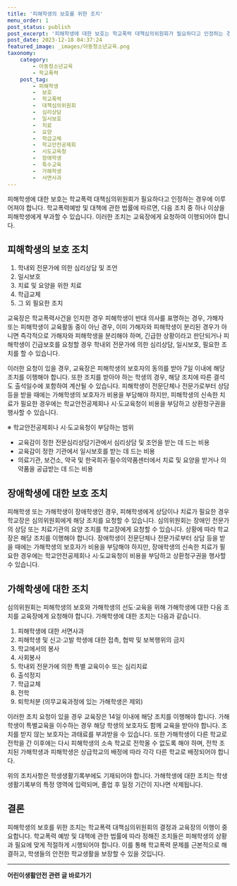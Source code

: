 ```yaml
---
title: '피해학생의 보호를 위한 조치'
menu_order: 1
post_status: publish
post_excerpt: '피해학생에 대한 보호는 학교폭력 대책심의위원회가 필요하다고 인정하는 경우에 이루어져야 합니다. 학교폭력예방 및 대책에 관한 법률에 따르면, 다음 조치 중 하나 이상을 피해학생에게 부과할 수 있습니다. 이러한 조치는 교육장에게 요청하여 이행되어야 합니다.'
post_date: 2023-12-18 04:37:24
featured_image: _images/아동청소년교육.png
taxonomy:
    category:
        - 아동청소년교육
        - 학교폭력
    post_tag:
        - 피해학생
        -  보호
        -  학교폭력
        -  대책심의위원회
        -  심리상담
        -  일시보호
        -  치료
        -  요양
        -  학급교체
        -  학교안전공제회
        -  시도교육청
        -  장애학생
        -  특수교육
        -  가해학생
        -  서면사과
---
```



피해학생에 대한 보호는 학교폭력 대책심의위원회가 필요하다고 인정하는 경우에 이루어져야 합니다. 학교폭력예방 및 대책에 관한 법률에 따르면, 다음 조치 중 하나 이상을 피해학생에게 부과할 수 있습니다. 이러한 조치는 교육장에게 요청하여 이행되어야 합니다.

## 피해학생의 보호 조치

1. 학내외 전문가에 의한 심리상담 및 조언
2. 일시보호
3. 치료 및 요양을 위한 치료
4. 학급교체
5. 그 외 필요한 조치

교육장은 학교폭력사건을 인지한 경우 피해학생이 반대 의사를 표명하는 경우, 가해자 또는 피해학생이 교육활동 중이 아닌 경우, 이미 가해자와 피해학생이 분리된 경우가 아니면 즉각적으로 가해자와 피해학생을 분리해야 하며, 긴급한 상황이라고 판단되거나 피해학생이 긴급보호를 요청할 경우 학내외 전문가에 의한 심리상담, 일시보호, 필요한 조치를 할 수 있습니다.

이러한 요청이 있을 경우, 교육장은 피해학생의 보호자의 동의를 받아 7일 이내에 해당 조치를 이행해야 합니다. 또한 조치를 받아야 하는 학생의 경우, 해당 조치에 따른 결석도 출석일수에 포함하여 계산될 수 있습니다. 피해학생이 전문단체나 전문가로부터 상담 등을 받을 때에는 가해학생의 보호자가 비용을 부담해야 하지만, 피해학생의 신속한 치료가 필요한 경우에는 학교안전공제회나 시·도교육청이 비용을 부담하고 상환청구권을 행사할 수 있습니다.

※ 학교안전공제회나 시·도교육청이 부담하는 범위
- 교육감이 정한 전문심리상담기관에서 심리상담 및 조언을 받는 데 드는 비용
- 교육감이 정한 기관에서 일시보호를 받는 데 드는 비용
- 의료기관, 보건소, 약국 및 한국희귀·필수의약품센터에서 치료 및 요양을 받거나 의약품을 공급받는 데 드는 비용

## 장애학생에 대한 보호 조치

피해학생 또는 가해학생이 장애학생인 경우, 피해학생에게 상담이나 치료가 필요한 경우 학교장은 심의위원회에게 해당 조치를 요청할 수 있습니다. 심의위원회는 장애인 전문가의 상담 또는 치료기관의 요양 조치를 학교장에게 요청할 수 있습니다. 상황에 따라 학교장은 해당 조치를 이행해야 합니다. 장애학생이 전문단체나 전문가로부터 상담 등을 받을 때에는 가해학생의 보호자가 비용을 부담해야 하지만, 장애학생의 신속한 치료가 필요한 경우에는 학교안전공제회나 시·도교육청이 비용을 부담하고 상환청구권을 행사할 수 있습니다.

## 가해학생에 대한 조치

심의위원회는 피해학생의 보호와 가해학생의 선도·교육을 위해 가해학생에 대한 다음 조치를 교육장에게 요청해야 합니다. 가해학생에 대한 조치는 다음과 같습니다.

1. 피해학생에 대한 서면사과
2. 피해학생 및 신고·고발 학생에 대한 접촉, 협박 및 보복행위의 금지
3. 학교에서의 봉사
4. 사회봉사
5. 학내외 전문가에 의한 특별 교육이수 또는 심리치료
6. 출석정지
7. 학급교체
8. 전학
9. 퇴학처분 (의무교육과정에 있는 가해학생은 제외)

이러한 조치 요청이 있을 경우 교육장은 14일 이내에 해당 조치를 이행해야 합니다. 가해학생이 특별교육을 이수하는 경우 해당 학생의 보호자도 함께 교육을 받아야 합니다. 조치를 받지 않는 보호자는 과태료를 부과받을 수 있습니다. 또한 가해학생이 다른 학교로 전학을 간 이후에는 다시 피해학생의 소속 학교로 전학올 수 없도록 해야 하며, 전학 조치된 가해학생과 피해학생은 상급학교의 배정에 따라 각각 다른 학교로 배정되어야 합니다.

위의 조치사항은 학생생활기록부에도 기재되어야 합니다. 가해학생에 대한 조치는 학생생활기록부의 특정 영역에 입력되며, 졸업 후 일정 기간이 지나면 삭제됩니다.

## 결론


피해학생의 보호를 위한 조치는 학교폭력 대책심의위원회의 결정과 교육장의 이행이 중요합니다. 학교폭력 예방 및 대책에 관한 법률에 따라 정해진 조치들은 피해학생의 상황과 필요에 맞게 적절하게 시행되어야 합니다. 이를 통해 학교폭력 문제를 근본적으로 해결하고, 학생들의 안전한 학교생활을 보장할 수 있을 것입니다.
<!-- wp:separator -->
<hr class="wp-block-separator has-alpha-channel-opacity"/>
<!-- /wp:separator -->

<!-- wp:group {"backgroundColor":"base","layout":{"type":"constrained"}} -->
<div class="wp-block-group has-base-background-color has-background"><!-- wp:paragraph {"align":"center","fontSize":"medium"} -->
<p class="has-text-align-center has-large-font-size"><strong>어린이생활안전 관련 글 바로가기</strong></p>
<!-- /wp:paragraph -->


<!-- wp:latest-posts
{"categories":[{"id":30736,"count":19,"description":"","link":"https://uknowlaw.com/category/%ec%96%b4%eb%a6%b0%ec%9d%b4%ec%83%9d%ed%99%9c%ec%95%88%ec%a0%84/","name":"어린이생활안전","slug":"어린이생활안전","taxonomy":"category","parent":0,"meta":[],"_links":{"self":[{"href":"https://uknowlaw.com/wp-json/wp/v2/categories/30736"}],"collection":[{"href":"https://uknowlaw.com/wp-json/wp/v2/categories"}],"about":[{"href":"https://uknowlaw.com/wp-json/wp/v2/taxonomies/category"}],"wp:post_type":[{"href":"https://uknowlaw.com/wp-json/wp/v2/posts?categories=30736"}],"curies":[{"name":"wp","href":"https://api.w.org/{rel}","templated":true}]}}],"postsToShow":100,"excerptLength":28,"postLayout":"grid","columns":2,"featuredImageAlign":"left","featuredImageSizeSlug":"large","fontSize":"small"} /--></div>
<!-- /wp:group -->